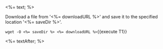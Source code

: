 <%= text; %>

Download a file from '<%= downloadURL %>' and save it to the specified location '<%= saveDir %>'.

`wget -O <%= saveDir %> <%= downloadURL %>`{{execute T1}}

<%= textAfter; %>